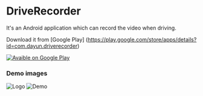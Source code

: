 # DriveRecorder
It's an Android application which can record the video when driving.

Download it from [Google Play] (https://play.google.com/store/apps/details?id=com.dayun.driverecorder)

[![Avaible on Google Play](https://play.google.com/intl/en_us/badges/images/generic/en_badge_web_generic.png)](https://play.google.com/store/apps/details?id=com.dayun.driverecorder&pcampaignid=MKT-Other-global-all-co-prtnr-py-PartBadge-Mar2515-1)

### Demo images
![Logo](static/logo.png)
![Demo](static/demo1.png)
